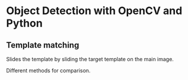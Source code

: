 # Object Detection with OpenCV and Python

## Template matching

Slides the template by sliding the target template on the main image.

Different methods for comparison.